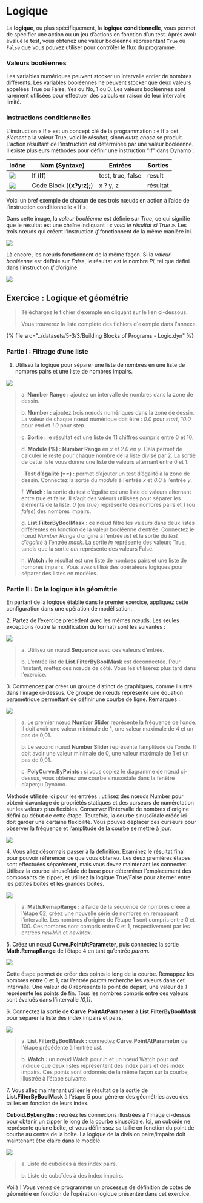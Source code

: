 # Logique

La **logique**, ou plus spécifiquement, la **logique conditionnelle**, vous permet de spécifier une action ou un jeu d’actions en fonction d’un test. Après avoir évalué le test, vous obtenez une valeur booléenne représentant `True` ou `False` que vous pouvez utiliser pour contrôler le flux du programme.

### Valeurs booléennes

Les variables numériques peuvent stocker un intervalle entier de nombres différents. Les variables booléennes ne peuvent stocker que deux valeurs appelées True ou False, Yes ou No, 1 ou 0. Les valeurs booléennes sont rarement utilisées pour effectuer des calculs en raison de leur intervalle limité.

### Instructions conditionnelles

L’instruction « If » est un concept clé de la programmation : « If » cet _élément_ a la valeur True, voici le _résultat_, sinon _autre chose_ se produit. L’action résultant de l’instruction est déterminée par une valeur booléenne. Il existe plusieurs méthodes pour définir une instruction "If" dans Dynamo :

| Icône                                             | Nom (Syntaxe)             | Entrées            | Sorties |
| ------------------------------------------------ | ------------------------- | ----------------- | ------- |
| ![](../images/5-1/If.jpg)                        | If (**If**)               | test, true, false | result  |
| ![](<../images/5-1/CodeBlock(1)(1) (1) (1).jpg>) | Code Block (**(x?y:z);**) | x ? y, z           | résultat  |

Voici un bref exemple de chacun de ces trois nœuds en action à l’aide de l’instruction conditionnelle « If ».

Dans cette image, la _valeur booléenne_ est définie sur _True_, ce qui signifie que le résultat est une chaîne indiquant : _« voici le résultat si True »_. Les trois nœuds qui créent l’instruction _If_ fonctionnent de la même manière ici.

![](../images/5-3/3/logic-conditionalstatements01false.jpg)

Là encore, les nœuds fonctionnent de la même façon. Si la _valeur booléenne_ est définie sur _False_, le résultat est le nombre _Pi_, tel que défini dans l’instruction _If_ d’origine.

![](../images/5-3/3/logic-conditionalstatements02true.jpg)

## Exercice : Logique et géométrie

> Téléchargez le fichier d’exemple en cliquant sur le lien ci-dessous.
>
> Vous trouverez la liste complète des fichiers d'exemple dans l'annexe.

{% file src="../datasets/5-3/3/Building Blocks of Programs - Logic.dyn" %}

### Partie I : Filtrage d’une liste

1. Utilisez la logique pour séparer une liste de nombres en une liste de nombres pairs et une liste de nombres impairs.

![](../images/5-3/3/logic-exercisepartI-01.jpg)

> a. **Number Range :** ajoutez un intervalle de nombres dans la zone de dessin.
>
> b. **Number :** ajoutez trois nœuds numériques dans la zone de dessin. La valeur de chaque nœud numérique doit être : _0.0_ pour _start_, _10.0_ pour _end_ et _1.0_ pour _step_.
>
> c. **Sortie :** le résultat est une liste de 11 chiffres compris entre 0 et 10.
>
> d. **Module (%) :** **Number Range** en _x_ et _2.0_ en _y_. Cela permet de calculer le reste pour chaque nombre de la liste divisé par 2. La sortie de cette liste vous donne une liste de valeurs alternant entre 0 et 1.
>
> . **Test d’égalité (==) :** permet d’ajouter un test d’égalité à la zone de dessin. Connectez la sortie du _module_ à l’entrée _x_ et _0.0_ à l’entrée _y_.
>
> f. **Watch :** la sortie du test d’égalité est une liste de valeurs alternant entre true et false. Il s’agit des valeurs utilisées pour séparer les éléments de la liste. _0_ (ou _true_) représente des nombres pairs et _1_ (ou _false_) des nombres impairs.
>
> g. **List.FilterByBoolMask :** ce nœud filtre les valeurs dans deux listes différentes en fonction de la valeur booléenne d’entrée. Connectez le nœud _Number Range_ d’origine à l’entrée _list_ et la sortie du _test d’égalité_ à l’entrée _mask_. La sortie _in_ représente des valeurs True, tandis que la sortie _out_ représente des valeurs False.
>
> h. **Watch :** le résultat est une liste de nombres pairs et une liste de nombres impairs. Vous avez utilisé des opérateurs logiques pour séparer des listes en modèles.

### Partie II : De la logique à la géométrie

En partant de la logique établie dans le premier exercice, appliquez cette configuration dans une opération de modélisation.

2\. Partez de l’exercice précédent avec les mêmes nœuds. Les seules exceptions (outre la modification du format) sont les suivantes :

![](../images/5-3/3/logic-exercisepartII-01.jpg)

> a. Utilisez un nœud **Sequence** avec ces valeurs d’entrée.
>
> b. L’entrée list de **List.FilterByBoolMask** est déconnectée. Pour l’instant, mettez ces nœuds de côté. Vous les utiliserez plus tard dans l’exercice.

3\. Commencez par créer un groupe distinct de graphiques, comme illustré dans l’image ci-dessus. Ce groupe de nœuds représente une équation paramétrique permettant de définir une courbe de ligne. Remarques :

![](../images/5-3/3/logic-exercisepartII-02.jpg)

> a. Le premier nœud **Number Slider** représente la fréquence de l’onde. Il doit avoir une valeur minimale de 1, une valeur maximale de 4 et un pas de 0,01.
>
> b. Le second nœud **Number Slider** représente l’amplitude de l’onde. Il doit avoir une valeur minimale de 0, une valeur maximale de 1 et un pas de 0,01.
>
> c. **PolyCurve.ByPoints :** si vous copiez le diagramme de nœud ci-dessus, vous obtenez une courbe sinusoïdale dans la fenêtre d’aperçu Dynamo.

Méthode utilisée ici pour les entrées : utilisez des nœuds Number pour obtenir davantage de propriétés statiques et des curseurs de numérotation sur les valeurs plus flexibles. Conservez l'intervalle de nombres d'origine défini au début de cette étape. Toutefois, la courbe sinusoïdale créée ici doit garder une certaine flexibilité. Vous pouvez déplacer ces curseurs pour observer la fréquence et l’amplitude de la courbe se mettre à jour.

![](../images/5-3/3/logic-exercisepartII-03.gif)

4\. Vous allez désormais passer à la définition. Examinez le résultat final pour pouvoir référencer ce que vous obtenez. Les deux premières étapes sont effectuées séparément, mais vous devez maintenant les connecter. Utilisez la courbe sinusoïdale de base pour déterminer l’emplacement des composants de zipper, et utilisez la logique True/False pour alterner entre les petites boîtes et les grandes boîtes.

![](../images/5-3/3/logic-exercisepartII-04.jpg)

> a. **Math.RemapRange :** à l’aide de la séquence de nombres créée à l’étape 02, créez une nouvelle série de nombres en remappant l’intervalle. Les nombres d’origine de l’étape 1 sont compris entre 0 et 100. Ces nombres sont compris entre 0 et 1, respectivement par les entrées _newMin_ et _newMax_.

5\. Créez un nœud **Curve.PointAtParameter**, puis connectez la sortie **Math.RemapRange** de l’étape 4 en tant qu’entrée _param_.

![](../images/5-3/3/logic-exercisepartII-05.jpg)

Cette étape permet de créer des points le long de la courbe. Remappez les nombres entre 0 et 1, car l’entrée _param_ recherche les valeurs dans cet intervalle. Une valeur de _0_ représente le point de départ, une valeur de _1_ représente les points de fin. Tous les nombres compris entre ces valeurs sont évalués dans l’intervalle _[0,1]_.

6\. Connectez la sortie de **Curve.PointAtParameter** à **List.FilterByBoolMask** pour séparer la liste des index impairs et pairs.

![](../images/5-3/3/logic-exercisepartII-06.jpg)

> a. **List.FilterByBoolMask :** connectez **Curve.PointAtParameter** de l’étape précédente à l’entrée _list_.
>
> b. **Watch :** un nœud Watch pour _in_ et un nœud Watch pour _out_ indique que deux listes représentent des index pairs et des index impairs. Ces points sont ordonnés de la même façon sur la courbe, illustrée à l’étape suivante.

7\. Vous allez maintenant utiliser le résultat de la sortie de **List.FilterByBoolMask** à l’étape 5 pour générer des géométries avec des tailles en fonction de leurs index.

**Cuboid.ByLengths :** recréez les connexions illustrées à l’image ci-dessus pour obtenir un zipper le long de la courbe sinusoïdale. Ici, un cuboïde ne représente qu’une boîte, et vous définissez sa taille en fonction du point de courbe au centre de la boîte. La logique de la division paire/impaire doit maintenant être claire dans le modèle.

![](../images/5-3/3/logic-exercisepartII-07.jpg)

> a. Liste de cuboïdes à des index pairs.
>
> b. Liste de cuboïdes à des index impairs.

Voilà ! Vous venez de programmer un processus de définition de cotes de géométrie en fonction de l’opération logique présentée dans cet exercice.
